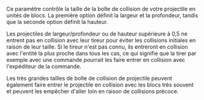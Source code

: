 Ce paramètre contrôle la taille de la boîte de collision de votre projectile en unités de blocs.
La première option définit la largeur et la profondeur, tandis que la seconde option définit la hauteur.

Les projectiles de largeur/profondeur ou de hauteur supérieure à 0,5 ne entrent pas en collision avec
leur tireur pour éviter les collisions initiales en raison de leur taille. Si le tireur n'est pas connu, ils
entreront en collision avec l'entité la plus proche dans tous les cas, ce qui signifie que la tirer par exemple avec une commande pourrait
les faire entrer en collision avec l'expéditeur de la commande.

Les très grandes tailles de boîte de collision de projectile peuvent également faire entrer le projectile en collision avec les blocs
très souvent et peuvent les empêcher d'aller loin en raison de collisions précoce.